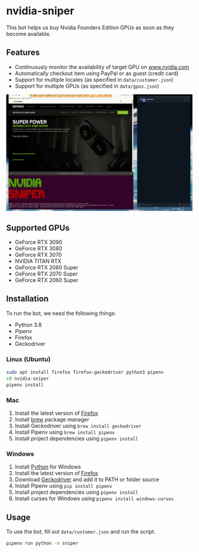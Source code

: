 # nvidia-sniper

This bot helps us buy Nvidia Founders Edition GPUs as soon as they become available.

## Features

- Continuously monitor the availability of target GPU on www.nvidia.com
- Automatically checkout item using PayPal or as guest (credit card)
- Support for multiple locales (as specified in `data/customer.json`)
- Support for multiple GPUs (as specified in `data/gpus.json`)

<img src="screencast.gif" alt="screencast" width="500"/>

## Supported GPUs

- GeForce RTX 3090
- GeForce RTX 3080
- GeForce RTX 3070
- NVIDIA TITAN RTX
- GeForce RTX 2080 Super
- GeForce RTX 2070 Super
- GeForce RTX 2060 Super

## Installation

To run the bot, we need the following things:

- Python 3.8
- Pipenv
- Firefox
- Geckodriver

### Linux (Ubuntu)
```bash
sudo apt install firefox firefox-geckodriver python3 pipenv
cd nvidia-sniper
pipenv install
```

### Mac
1. Install the latest version of [Firefox](https://www.mozilla.org/de/firefox/new/)
2. Install [brew](https://brew.sh/index_de) package manager
3. Install Geckodriver using `brew install geckodriver`
4. Install Pipenv using `brew install pipenv`
5. Install project dependencies using `pipenv install`

### Windows
1. Install [Python](https://www.python.org/downloads/release/python-380/) for Windows
2. Install the latest version of [Firefox](https://www.mozilla.org/de/firefox/new/)
3. Download [Geckodriver](https://github.com/mozilla/geckodriver/releases) and add it to PATH or folder source
4. Install Pipenv using `pip install pipenv`
5. Install project dependencies using `pipenv install`
6. Install curses for Windows using `pipenv install windows-curses`

## Usage

To use the bot, fill out `data/customer.json` and run the script.

```bash
pipenv run python -m sniper
```